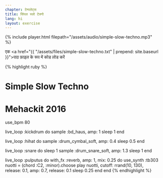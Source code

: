 ```yaml
---
chapter: टेम्पलेट्स
title: सिंपल स्लो टेक्नो
lang: hi
layout: exercise
---
```


{% include player.html filepath="/assets/audio/simple-slow-techno.mp3" %}

एक <a href="{{ "/assets/files/simple-slow-techno.txt" | prepend: site.baseurl }}">पाठ फ़ाइल</a> के रूप में कोड लोड करें

{% highlight ruby %}
# Simple Slow Techno
# Mehackit 2016

use_bpm 80

live_loop :kickdrum do
  sample :bd_haus, amp: 1
  sleep 1
end

live_loop :hihat do
  sample :drum_cymbal_soft, amp: 0.4
  sleep 0.5
end

live_loop :snare do
  sleep 1
  sample :drum_snare_soft, amp: 1.3
  sleep 1
end

live_loop :pulputus do
  with_fx :reverb, amp: 1, mix: 0.25 do
    use_synth :tb303
    nuotti = (chord :C2, :minor).choose
    play nuotti, cutoff: rrand(10, 130), release: 0.1, amp: 0.7, release: 0.1
    sleep 0.25
  end
end
{% endhighlight %}
